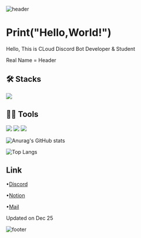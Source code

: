 ![header](https://capsule-render.vercel.app/api?type=waving&color=0:40c9ff,100:a82da8&height=230&section=header&text=Jihyuk%20Yoo&fontSize=60&fontColor=FCF8F2)

# Print("Hello,World!")
Hello, This is CLoud
Discord Bot Developer & Student

Real Name = Header

## 🛠️ Stacks
<img src="https://img.shields.io/badge/Python-3766AB?style=flat-square&logo=Python&logoColor=white"/>

## 💪🏼 Tools
<img src="https://img.shields.io/badge/Visual Studio Code-007ACC?style=flat-square&logo=Visual Studio Code&logoColor=white"/> <img src="https://img.shields.io/badge/GitHub-181717?style=flat-square&logo=GitHub&logoColor=white"/> <img src="https://img.shields.io/badge/replit-F26207?style=flat-square&logo=replit&logoColor=white"/>

![Anurag's GitHub stats](https://github-readme-stats.vercel.app/api?username=clwlgur&show_icons=true&theme=tokyonight)

![Top Langs](https://github-readme-stats.vercel.app/api/top-langs/?username=clwlgur&layout=compact&theme=tokyonight)

## Link
•[Discord](https://discord.com/channels/@cloud2077_)

•[Notion](https://pickled-emperor-9ab.notion.site/e73cfebf5e174793a71b2e42caf59c17?pvs=4)

•[Mail](cloudspace1123@outlook.kr)

Updated on Dec 25

![footer](https://capsule-render.vercel.app/api?type=waving&color=0:40c9ff,100:a82da8&height=230&section=footer&text=%&fontSize=60&fontColor=FCF8F2)
